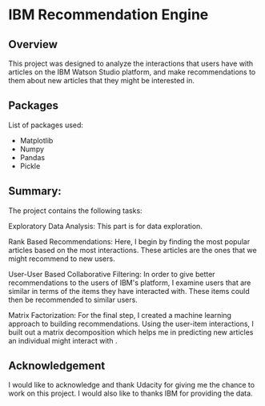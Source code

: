 # IBM Recommendation Engine

## Overview
This project was designed to analyze the interactions that users have with articles on the IBM Watson Studio platform, and make recommendations to them about new articles that they might be interested in.

## Packages
List of packages used:

- Matplotlib
- Numpy
- Pandas
- Pickle

## Summary:
The project contains the following tasks:

Exploratory Data Analysis: This part is for data exploration.

Rank Based Recommendations: Here, I begin by finding the most popular articles based on the most interactions. These articles are the ones that we might recommend to new users.

User-User Based Collaborative Filtering: In order to give better recommendations to the users of IBM's platform, I examine users that are similar in terms of the items they have interacted with. These items could then be recommended to similar users.

Matrix Factorization: For the final step, I created a machine learning approach to building recommendations. Using the user-item interactions, I built out a matrix decomposition which helps me in predicting new articles an individual might interact with .

## Acknowledgement
I would like to acknowledge and thank Udacity for giving me the chance to work on this project. I would also like to thanks IBM for providing the data.
